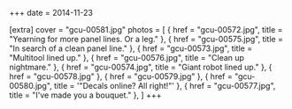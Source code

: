 +++
date = 2014-11-23

[extra]
cover = "gcu-00581.jpg"
photos = [
{ href = "gcu-00572.jpg", title = "Yearning for more panel lines. Or a leg." },
{ href = "gcu-00575.jpg", title = "In search of a clean panel line." },
{ href = "gcu-00573.jpg", title = "Multitool lined up." },
{ href = "gcu-00576.jpg", title = "Clean up nightmare." },
{ href = "gcu-00574.jpg", title = "Giant robot lined up." },
{ href = "gcu-00578.jpg" },
{ href = "gcu-00579.jpg" },
{ href = "gcu-00580.jpg", title = '"Decals online? All right!"' },
{ href = "gcu-00577.jpg", title = "I've made you a bouquet." },
]
+++